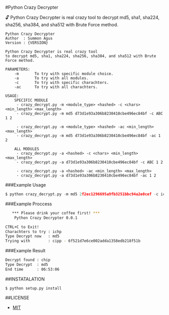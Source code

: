 #Python Crazy Decrypter

:unlock: Python Crazy Decrypter is real crazy tool to decrypt md5, sha1, sha224, sha256, sha384, and sha512 with Brute Force method.

```
Python Crazy Decrypter
Author  : Summon Agus
Version : {VERSION}

Python Crazy Decrypter is real crazy tool
to decrypt md5, sha1, sha224, sha256, sha384, and sha512 with Brute Force method.

PARAMETERS:
    -m       To try with specific module choice.
    -a       To try with all modules.
    -c       To try with specific charachters.
    -ac      To try with all charachters. 

USAGE:
    SPECIFIC MODULE
     - crazy_decrypt.py -m <module_type> <hashed> -c <chars> <min_length> <max_length>
     - crazy_decrypt.py -m md5 d73d1e93a306b8230410cbe496ec84bf -c ABC 1 2

     - crazy_decrypt.py -m <module_type> <hashed> -ac <min_length> <max_length>
     - crazy_decrypt.py -m md5 d73d1e93a306b8230410cbe496ec84bf -ac 1 2

    ALL MODULES
     - crazy_decrypt.py -a <hashed> -c <chars> <min_length> <max_length>
     - crazy_decrypt.py -a d73d1e93a306b8230410cbe496ec84bf -c ABC 1 2

     - crazy_decrypt.py -a <hashed> -ac <min_length> <max_length>
     - crazy_decrypt.py -a d73d1e93a306b8230410cbe496ec84bf -ac 1 2
```

###Example Usage

```python
$ python crazy_decrypt.py -m md5 2f2ec1296695a9fb3251bbc94a2e0cef -c ichp 4 4
```

###Example Proccess

```bash
   *** Please drink your coffee first! ***
    Python Crazy Decrypter 0.0.1

CTRL+C to Exit!
Charachters to try : ichp
Type Decrypt now   : md5
Trying with        : cipp - 6f521d7e6ce002adda1358edb218f51b
```

###Example Result

```bash
Decrypt found : chip
Type Decrypt  : md5
End time      : 06:53:06
```

##INSTATALATION

```
$ python setup.py install
```

##LICENSE

* [MIT](https://github.com/agusmakmun/Crazy-Decrypter/blob/master/LICENSE)